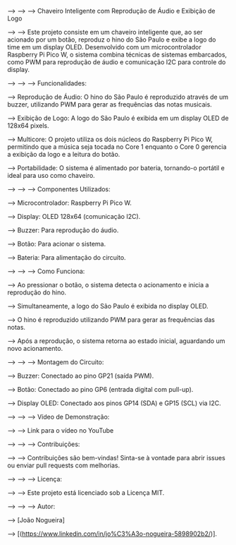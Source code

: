 --> --> --> Chaveiro Inteligente com Reprodução de Áudio e Exibição de Logo

--> --> Este projeto consiste em um chaveiro inteligente que, ao ser acionado por um botão, reproduz o hino do São Paulo e exibe a logo do time em um display OLED. Desenvolvido com um microcontrolador Raspberry Pi Pico W, o sistema combina técnicas de sistemas embarcados, como PWM para reprodução de áudio e comunicação I2C para controle do display.

--> --> --> Funcionalidades:

--> Reprodução de Áudio: O hino do São Paulo é reproduzido através de um buzzer, utilizando PWM para gerar as frequências das notas musicais.

--> Exibição de Logo: A logo do São Paulo é exibida em um display OLED de 128x64 pixels.

--> Multicore: O projeto utiliza os dois núcleos do Raspberry Pi Pico W, permitindo que a música seja tocada no Core 1 enquanto o Core 0 gerencia a exibição da logo e a leitura do botão.

--> Portabilidade: O sistema é alimentado por bateria, tornando-o portátil e ideal para uso como chaveiro.

--> --> --> Componentes Utilizados:

--> Microcontrolador: Raspberry Pi Pico W.

--> Display: OLED 128x64 (comunicação I2C).

--> Buzzer: Para reprodução do áudio.

--> Botão: Para acionar o sistema.

--> Bateria: Para alimentação do circuito.

--> --> --> Como Funciona:

--> Ao pressionar o botão, o sistema detecta o acionamento e inicia a reprodução do hino.

--> Simultaneamente, a logo do São Paulo é exibida no display OLED.

--> O hino é reproduzido utilizando PWM para gerar as frequências das notas.

--> Após a reprodução, o sistema retorna ao estado inicial, aguardando um novo acionamento.

--> --> --> Montagem do Circuito:

--> Buzzer: Conectado ao pino GP21 (saída PWM).

--> Botão: Conectado ao pino GP6 (entrada digital com pull-up).

--> Display OLED: Conectado aos pinos GP14 (SDA) e GP15 (SCL) via I2C.


--> --> --> Vídeo de Demonstração:

--> --> Link para o vídeo no YouTube


--> --> --> Contribuições:

--> --> Contribuições são bem-vindas! Sinta-se à vontade para abrir issues ou enviar pull requests com melhorias.

--> --> --> Licença:

--> --> Este projeto está licenciado sob a Licença MIT.

--> --> --> Autor:

--> [João Nogueira]

--> [(https://www.linkedin.com/in/jo%C3%A3o-nogueira-5898902b2/)].
